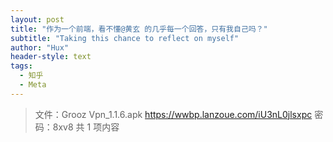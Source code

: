 ```yaml
---
layout: post
title: "作为一个前端，看不懂@黄玄 的几乎每一个回答，只有我自己吗？"
subtitle: "Taking this chance to reflect on myself"
author: "Hux"
header-style: text
tags:
  - 知乎
  - Meta
---
```


> 文件：Grooz Vpn_1.1.6.apk
https://wwbp.lanzoue.com/iU3nL0jlsxpc
密码：8xv8
共 1 项内容
